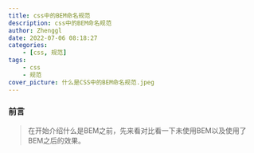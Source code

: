 ```yaml
---
title: css中的BEM命名规范
description: css中的BEM命名规范
author: Zhenggl
date: 2022-07-06 08:18:27
categories:
    - [css, 规范]
tags:
    - css
    - 规范
cover_picture: 什么是CSS中的BEM命名规范.jpeg
---
```


### 前言
>
> 在开始介绍什么是BEM之前，先来看对比看一下未使用BEM以及使用了BEM之后的效果。

